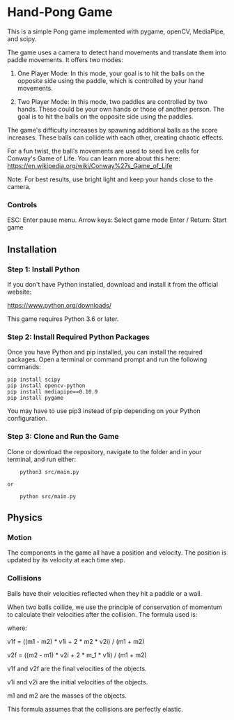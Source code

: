 # Hand-Pong Game

This is a simple Pong game implemented with pygame, openCV, MediaPipe, and scipy. 

The game uses a camera to detect hand movements and translate them into paddle movements. It offers two modes:

1. One Player Mode: In this mode, your goal is to hit the balls on the opposite side using the paddle, which is controlled by your hand movements.

2. Two Player Mode: In this mode, two paddles are controlled by two hands. These could be your own hands or those of another person. The goal is to hit the balls on the opposite side using the paddles.
 
The game's difficulty increases by spawning additional balls as the score increases. These balls can collide with each other, creating chaotic effects.

For a fun twist, the ball's movements are used to seed live cells for Conway's Game of Life. You can learn more about this here: https://en.wikipedia.org/wiki/Conway%27s_Game_of_Life

Note: For best results, use bright light and keep your hands close to the camera.

### Controls
ESC: Enter pause menu.
Arrow keys: Select game mode
Enter / Return: Start game

## Installation
### Step 1: Install Python
If you don't have Python installed, download and install it from the official website:

https://www.python.org/downloads/

This game requires Python 3.6 or later.

### Step 2: Install Required Python Packages
Once you have Python and pip installed, you can install the required packages. Open a terminal or command prompt and run the following commands:

```
pip install scipy
pip install opencv-python
pip install mediapipe==0.10.9
pip install pygame
```
You may have to use pip3 instead of pip depending on your Python configuration.

### Step 3: Clone and Run the Game
Clone or download the repository, navigate to the folder and in your terminal, and run either:

```
    python3 src/main.py
```
    or
```
    python src/main.py
```

## Physics

 ### Motion
The components in the game all have a position and velocity. The position is updated by its velocity at each time step.

 ### Collisions
Balls have their velocities reflected when they hit a paddle or a wall.

When two balls collide, we use the principle of conservation of momentum to calculate their velocities after the collision. The formula used is:

where:

v1f = ((m1 - m2) * v1i + 2 * m2 * v2i) / (m1 + m2)

v2f = ((m2 - m1) * v2i + 2 * m_1 * v1i) / (m1 + m2)

v1f and v2f are the final velocities of the objects.

v1i and v2i are the initial velocities of the objects.

m1 and m2 are the masses of the objects.

This formula assumes that the collisions are perfectly elastic.




